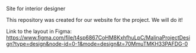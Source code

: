Site for interior designer

This repository was created for our website for the project. We will do it!

Link to the layout in Figma: https://www.figma.com/file/t4sp6867CoHM8KxhfhuLpC/MalinaProjectDesign?type=design&node-id=0-1&mode=design&t=70MmuTMKH33PAFDG-0